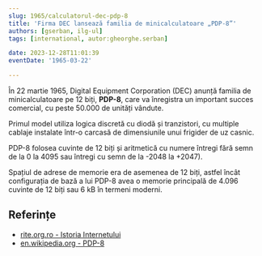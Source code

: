 ```yaml
---
slug: 1965/calculatorul-dec-pdp-8
title: 'Firma DEC lansează familia de minicalculatoare „PDP-8”'
authors: [gserban, ilg-ul]
tags: [international, autor:gheorghe.serban]

date: 2023-12-28T11:01:39
eventDate: '1965-03-22'

---
```


În 22 martie 1965, Digital Equipment Corporation (DEC) anunță familia
de minicalculatoare pe 12 biți, **PDP-8**, care va înregistra un important
succes comercial, cu peste 50.000 de unități vândute.

<!-- truncate -->

Primul model utiliza logica discretă cu diodă și tranzistori,
cu multiple cablaje instalate într-o carcasă de dimensiunile
unui frigider de uz casnic.

PDP-8 folosea cuvinte de 12 biți și aritmetică
cu numere întregi fără semn de la 0 la 4095 sau întregi cu
semn de la -2048 la +2047).

Spațiul de adrese de memorie era de asemenea de 12 biți,
astfel încât configurația de bază a lui PDP-8 avea o memorie
principală de 4.096 cuvinte de 12 biți sau 6 kB în termeni moderni.

## Referințe

- [rite.org.ro - Istoria Internetului](https://rite.org.ro/istoria-internetului/)
- [en.wikipedia.org - PDP-8](https://en.wikipedia.org/wiki/PDP-8)

